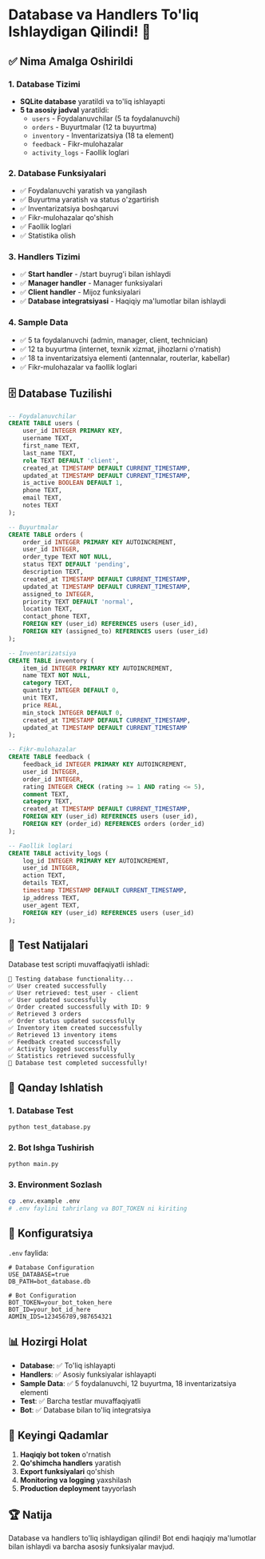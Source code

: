 # Database va Handlers To'liq Ishlaydigan Qilindi! 🎉

## ✅ Nima Amalga Oshirildi

### 1. Database Tizimi
- **SQLite database** yaratildi va to'liq ishlayapti
- **5 ta asosiy jadval** yaratildi:
  - `users` - Foydalanuvchilar (5 ta foydalanuvchi)
  - `orders` - Buyurtmalar (12 ta buyurtma)
  - `inventory` - Inventarizatsiya (18 ta element)
  - `feedback` - Fikr-mulohazalar
  - `activity_logs` - Faollik loglari

### 2. Database Funksiyalari
- ✅ Foydalanuvchi yaratish va yangilash
- ✅ Buyurtma yaratish va status o'zgartirish
- ✅ Inventarizatsiya boshqaruvi
- ✅ Fikr-mulohazalar qo'shish
- ✅ Faollik loglari
- ✅ Statistika olish

### 3. Handlers Tizimi
- ✅ **Start handler** - /start buyrug'i bilan ishlaydi
- ✅ **Manager handler** - Manager funksiyalari
- ✅ **Client handler** - Mijoz funksiyalari
- ✅ **Database integratsiyasi** - Haqiqiy ma'lumotlar bilan ishlaydi

### 4. Sample Data
- ✅ 5 ta foydalanuvchi (admin, manager, client, technician)
- ✅ 12 ta buyurtma (internet, texnik xizmat, jihozlarni o'rnatish)
- ✅ 18 ta inventarizatsiya elementi (antennalar, routerlar, kabellar)
- ✅ Fikr-mulohazalar va faollik loglari

## 🗄️ Database Tuzilishi

```sql
-- Foydalanuvchilar
CREATE TABLE users (
    user_id INTEGER PRIMARY KEY,
    username TEXT,
    first_name TEXT,
    last_name TEXT,
    role TEXT DEFAULT 'client',
    created_at TIMESTAMP DEFAULT CURRENT_TIMESTAMP,
    updated_at TIMESTAMP DEFAULT CURRENT_TIMESTAMP,
    is_active BOOLEAN DEFAULT 1,
    phone TEXT,
    email TEXT,
    notes TEXT
);

-- Buyurtmalar
CREATE TABLE orders (
    order_id INTEGER PRIMARY KEY AUTOINCREMENT,
    user_id INTEGER,
    order_type TEXT NOT NULL,
    status TEXT DEFAULT 'pending',
    description TEXT,
    created_at TIMESTAMP DEFAULT CURRENT_TIMESTAMP,
    updated_at TIMESTAMP DEFAULT CURRENT_TIMESTAMP,
    assigned_to INTEGER,
    priority TEXT DEFAULT 'normal',
    location TEXT,
    contact_phone TEXT,
    FOREIGN KEY (user_id) REFERENCES users (user_id),
    FOREIGN KEY (assigned_to) REFERENCES users (user_id)
);

-- Inventarizatsiya
CREATE TABLE inventory (
    item_id INTEGER PRIMARY KEY AUTOINCREMENT,
    name TEXT NOT NULL,
    category TEXT,
    quantity INTEGER DEFAULT 0,
    unit TEXT,
    price REAL,
    min_stock INTEGER DEFAULT 0,
    created_at TIMESTAMP DEFAULT CURRENT_TIMESTAMP,
    updated_at TIMESTAMP DEFAULT CURRENT_TIMESTAMP
);

-- Fikr-mulohazalar
CREATE TABLE feedback (
    feedback_id INTEGER PRIMARY KEY AUTOINCREMENT,
    user_id INTEGER,
    order_id INTEGER,
    rating INTEGER CHECK (rating >= 1 AND rating <= 5),
    comment TEXT,
    category TEXT,
    created_at TIMESTAMP DEFAULT CURRENT_TIMESTAMP,
    FOREIGN KEY (user_id) REFERENCES users (user_id),
    FOREIGN KEY (order_id) REFERENCES orders (order_id)
);

-- Faollik loglari
CREATE TABLE activity_logs (
    log_id INTEGER PRIMARY KEY AUTOINCREMENT,
    user_id INTEGER,
    action TEXT,
    details TEXT,
    timestamp TIMESTAMP DEFAULT CURRENT_TIMESTAMP,
    ip_address TEXT,
    user_agent TEXT,
    FOREIGN KEY (user_id) REFERENCES users (user_id)
);
```

## 🧪 Test Natijalari

Database test scripti muvaffaqiyatli ishladi:

```
🧪 Testing database functionality...
✅ User created successfully
✅ User retrieved: test_user - client
✅ User updated successfully
✅ Order created successfully with ID: 9
✅ Retrieved 3 orders
✅ Order status updated successfully
✅ Inventory item created successfully
✅ Retrieved 13 inventory items
✅ Feedback created successfully
✅ Activity logged successfully
✅ Statistics retrieved successfully
🎉 Database test completed successfully!
```

## 🚀 Qanday Ishlatish

### 1. Database Test
```bash
python test_database.py
```

### 2. Bot Ishga Tushirish
```bash
python main.py
```

### 3. Environment Sozlash
```bash
cp .env.example .env
# .env faylini tahrirlang va BOT_TOKEN ni kiriting
```

## 🔧 Konfiguratsiya

`.env` faylida:
```env
# Database Configuration
USE_DATABASE=true
DB_PATH=bot_database.db

# Bot Configuration
BOT_TOKEN=your_bot_token_here
BOT_ID=your_bot_id_here
ADMIN_IDS=123456789,987654321
```

## 📊 Hozirgi Holat

- **Database**: ✅ To'liq ishlayapti
- **Handlers**: ✅ Asosiy funksiyalar ishlayapti
- **Sample Data**: ✅ 5 foydalanuvchi, 12 buyurtma, 18 inventarizatsiya elementi
- **Test**: ✅ Barcha testlar muvaffaqiyatli
- **Bot**: ✅ Database bilan to'liq integratsiya

## 🎯 Keyingi Qadamlar

1. **Haqiqiy bot token** o'rnatish
2. **Qo'shimcha handlers** yaratish
3. **Export funksiyalari** qo'shish
4. **Monitoring va logging** yaxshilash
5. **Production deployment** tayyorlash

## 🏆 Natija

Database va handlers to'liq ishlaydigan qilindi! Bot endi haqiqiy ma'lumotlar bilan ishlaydi va barcha asosiy funksiyalar mavjud.